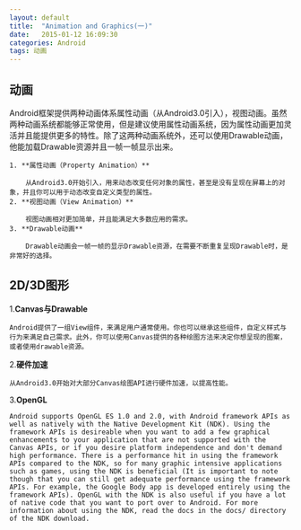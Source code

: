 ```yaml
---
layout: default
title:  "Animation and Graphics(一)"
date:   2015-01-12 16:09:30
categories: Android
tags: 动画
---
```

## 动画 ##

Android框架提供两种动画体系属性动画（从Android3.0引入），视图动画。虽然两种动画系统都能够正常使用，但是建议使用属性动画系统，因为属性动画更加灵活并且能提供更多的特性。除了这两种动画系统外，还可以使用Drawable动画，他能加载Drawable资源并且一帧一帧显示出来。

    1. **属性动画（Property Animation）**
    
    	从Android3.0开始引入，用来动态改变任何对象的属性，甚至是没有呈现在屏幕上的对象，并且你可以用于动态改变自定义类型的属性。
    2. **视图动画（View Animation）**
    	
    	视图动画相对更加简单，并且能满足大多数应用的需求。
    3. **Drawable动画**
    
    	Drawable动画会一帧一帧的显示Drawable资源，在需要不断重复呈现Drawable时，是非常好的选择。

## 2D/3D图形 ##

1.**Canvas与Drawable**

	Android提供了一组View组件，来满足用户通常使用。你也可以继承这些组件，自定义样式与行为来满足自己需求。此外，你可以使用Canvas提供的各种绘图方法来决定你想呈现的图案，或者使用drawable资源。
	
2.**硬件加速**
	
	从Android3.0开始对大部分Canvas绘图API进行硬件加速，以提高性能。
3.**OpenGL**
	
	Android supports OpenGL ES 1.0 and 2.0, with Android framework APIs as well as natively with the Native Development Kit (NDK). Using the framework APIs is desireable when you want to add a few graphical enhancements to your application that are not supported with the Canvas APIs, or if you desire platform independence and don't demand high performance. There is a performance hit in using the framework APIs compared to the NDK, so for many graphic intensive applications such as games, using the NDK is beneficial (It is important to note though that you can still get adequate performance using the framework APIs. For example, the Google Body app is developed entirely using the framework APIs). OpenGL with the NDK is also useful if you have a lot of native code that you want to port over to Android. For more information about using the NDK, read the docs in the docs/ directory of the NDK download.